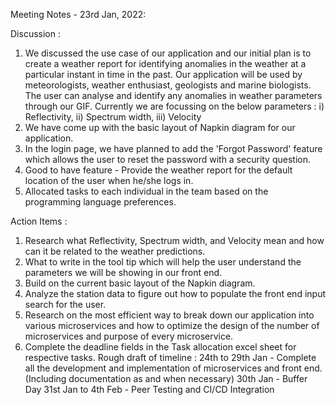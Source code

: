 Meeting Notes - 23rd Jan, 2022: 

Discussion : 
1) We discussed the use case of our application and our initial plan is to create a weather report for identifying anomalies in the weather at a particular instant in time in the past. Our application will be used by meteorologists, weather enthusiast, geologists and marine biologists.
   The user can analyse and identify any anomalies in weather parameters through our GIF. Currently we are focussing on the below parameters : 
   i)   Reflectivity, 
   ii)  Spectrum width, 
   iii) Velocity 
2) We have come up with the basic layout of Napkin diagram for our application.
3) In the login page, we have planned to add the 'Forgot Password' feature which allows the user to reset the password with a security question.
4) Good to have feature - Provide the weather report for the default location of the user when he/she logs in. 
5) Allocated tasks to each individual in the team based on the programming language preferences.


Action Items : 
1) Research what Reflectivity, Spectrum width, and Velocity mean and how can it be related to the weather predictions.
2) What to write in the tool tip which will help the user understand the parameters we will be showing in our front end.
3) Build on the current basic layout of the Napkin diagram.
4) Analyze the station data to figure out how to populate the front end input search for the user.
5) Research on the most efficient way to break down our application into various microservices and how to optimize the design of the number of microservices and purpose of every microservice.
6) Complete the deadline fields in the Task allocation excel sheet for respective tasks.
   Rough draft of timeline : 
   24th to 29th Jan    - Complete all the development and implementation of microservices and front end. (Including documentation as and when necessary)
   30th Jan            - Buffer Day
   31st Jan to 4th Feb - Peer Testing and CI/CD Integration
   
 
